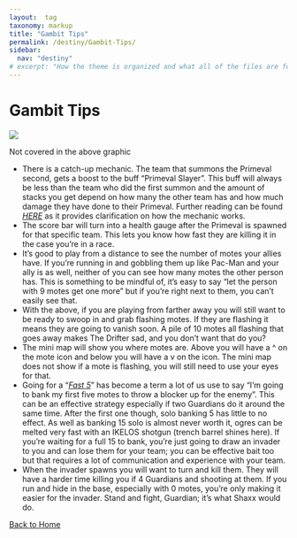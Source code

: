 ```yaml
---
layout:  tag
taxonomy: markup
title: "Gambit Tips"
permalink: /destiny/Gambit-Tips/
sidebar:
  nav: "destiny"
# excerpt: "How the theme is organized and what all of the files are for."
---
```


# Gambit Tips

![](https://snowstormclan.github.io/Welcome-Packet/destiny/assets/images/Gambit-876cb2d5-ec25-4ee6-8978-2ad5d5b71861.jpg)

Not covered in the above graphic

- There is a catch-up mechanic. The team that summons the Primeval second, gets a boost to the buff “Primeval Slayer”. This buff will always be less than the team who did the first summon and the amount of stacks you get depend on how many the other team has and how much damage they have done to their Primeval. Further reading can be found *[HERE](https://www.bungie.net/en/Forums/Post/248864293)* as it provides clarification on how the mechanic works.
- The score bar will turn into a health gauge after the Primeval is spawned for that specific team. This lets you know how fast they are killing it in the case you’re in a race.
- It’s good to play from a distance to see the number of motes your allies have. If you’re running in and gobbling them up like Pac-Man and your ally is as well, neither of you can see how many motes the other person has. This is something to be mindful of, it’s easy to say “let the person with 9 motes get one more” but if you’re right next to them, you can’t easily see that.
- With the above, if you are playing from farther away you will still want to be ready to swoop in and grab flashing motes. If they are flashing it means they are going to vanish soon. A pile of 10 motes all flashing that goes away makes The Drifter sad, and you don’t want that do you?
- The mini map will show you where motes are. Above you will have a ^ on the mote icon and below you will have a v on the icon. The mini map does not show if a mote is flashing, you will still need to use your eyes for that.
- Going for a “*[Fast 5](https://www.imdb.com/title/tt1596343/?ref_=nv_sr_1)*” has become a term a lot of us use to say “I’m going to bank my first five motes to throw a blocker up for the enemy”. This can be an effective strategy especially if two Guardians do it around the same time. After the first one though, solo banking 5 has little to no effect. As well as banking 15 solo is almost never worth it, ogres can be melted very fast with an IKELOS shotgun (trench barrel shines here). If you’re waiting for a full 15 to bank, you’re just going to draw an invader to you and can lose them for your team; you can be effective bait too but that requires a lot of communication and experience with your team.
- When the invader spawns you will want to turn and kill them. They will have a harder time killing you if 4 Guardians and shooting at them. If you run and hide in the base, especially with 0 motes, you’re only making it easier for the invader. Stand and fight, Guardian; it’s what Shaxx would do.

[Back to Home](https://snowstormclan.github.io/Welcome-Packet/)

